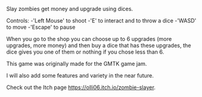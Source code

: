 Slay zombies get money and upgrade using dices.

Controls:
  -'Left Mouse' to shoot
  -'E' to interact and to throw a dice
  -'WASD' to move
  -'Escape' to pause


When you go to the shop you can choose up to 6 upgrades (more upgrades, more money) and then buy a dice that has these upgrades, 
the dice gives you one of them or nothing if you chose less than 6.

This game was originally made for the GMTK game jam.

I will also add some features and variety in the near future.

Check out the Itch page https://olli06.itch.io/zombie-slayer. 

